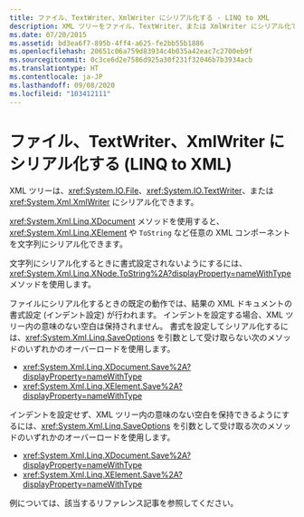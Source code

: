 ```yaml
---
title: ファイル、TextWriter、XmlWriter にシリアル化する - LINQ to XML
description: XML ツリーをファイル、TextWriter、または XmlWriter にシリアル化できます。また、ToString メソッドを使用し、XDocument や XElement など、あらゆる XML コンポーネントを文字列にシリアル化できます。
ms.date: 07/20/2015
ms.assetid: bd3ea6f7-895b-4ff4-a625-fe2bb55b1886
ms.openlocfilehash: 20651c06a759d83934c4b035a42eac7c2700eb9f
ms.sourcegitcommit: 0c3ce6d2e7586d925a30f231f32046b7b3934acb
ms.translationtype: HT
ms.contentlocale: ja-JP
ms.lasthandoff: 09/08/2020
ms.locfileid: "103412111"
---
```

# <a name="serialize-to-files-textwriters-and-xmlwriters-linq-to-xml"></a>ファイル、TextWriter、XmlWriter にシリアル化する (LINQ to XML)

XML ツリーは、<xref:System.IO.File>、<xref:System.IO.TextWriter>、または <xref:System.Xml.XmlWriter> にシリアル化できます。

<xref:System.Xml.Linq.XDocument> メソッドを使用すると、<xref:System.Xml.Linq.XElement> や `ToString` など任意の XML コンポーネントを文字列にシリアル化できます。

文字列にシリアル化するときに書式設定されないようにするには、<xref:System.Xml.Linq.XNode.ToString%2A?displayProperty=nameWithType> メソッドを使用します。

ファイルにシリアル化するときの既定の動作では、結果の XML ドキュメントの書式設定 (インデント設定) が行われます。 インデントを設定する場合、XML ツリー内の意味のない空白は保持されません。 書式を設定してシリアル化するには、<xref:System.Xml.Linq.SaveOptions> を引数として受け取らない次のメソッドのいずれかのオーバーロードを使用します。

- <xref:System.Xml.Linq.XDocument.Save%2A?displayProperty=nameWithType>
- <xref:System.Xml.Linq.XElement.Save%2A?displayProperty=nameWithType>

インデントを設定せず、XML ツリー内の意味のない空白を保持できるようにするには、<xref:System.Xml.Linq.SaveOptions> を引数として受け取る次のメソッドのいずれかのオーバーロードを使用します。

- <xref:System.Xml.Linq.XDocument.Save%2A?displayProperty=nameWithType>
- <xref:System.Xml.Linq.XElement.Save%2A?displayProperty=nameWithType>

例については、該当するリファレンス記事を参照してください。
